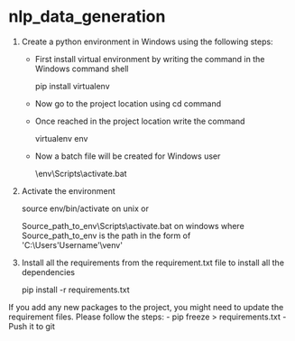 # nlp_data_generation

1. Create a python environment in Windows using the following steps:

    -  First install virtual environment by writing the command in the Windows command shell	
       
       pip install virtualenv

    -  Now go to the project location using cd command
    
    -  Once reached in the project location write the command
       
       virtualenv env
    
    -  Now a batch file will be created for Windows user
       
       \env\Scripts\activate.bat
	
2. Activate the environment
    
    source env/bin/activate on unix or
    
    Source_path_to_env\Scripts\activate.bat on windows where Source_path_to_env is the path in the form of 'C:\Users\'Username'\venv'
    
3. Install all the requirements from the requirement.txt file to install all the dependencies
	
    pip install -r requirements.txt 


If you add any new packages to the project, you might need to update the requirement files. Please follow the steps:
    -   pip freeze > requirements.txt
    -   Push it to git

